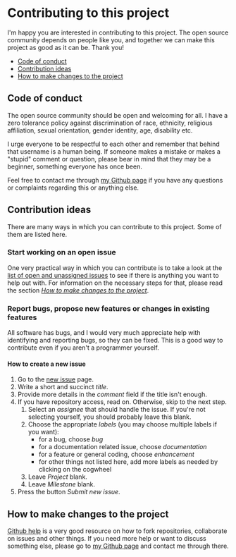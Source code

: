 # Contributing to this project
I'm happy you are interested in contributing to this project. The open 
source community depends on people like you, and together we can make this 
project as good as it can be. Thank you!

* [Code of conduct](#code-of-conduct)
* [Contribution ideas](#contribution-ideas)
* [How to make changes to the project][4]

## Code of conduct
The open source community should be open and welcoming for all. I have a zero 
tolerance policy against discrimination of race, ethnicity, religious 
affiliation, sexual orientation, gender identity, age, disability etc.

I urge everyone to be respectful to each other and remember that behind that 
username is a human being. If someone makes a mistake or makes a "stupid" 
comment or question, please bear in mind that they may be a beginner, something 
everyone has once been.

Feel free to contact me through [my Github page][1] if you have any questions 
or complaints regarding this or anything else.

## Contribution ideas
There are many ways in which you can contribute to this project. Some of them 
are listed here.

### Start working on an open issue
One very practical way in which you can contribute is to take a look at the 
[list of open and unassigned issues][3] to see if there is anything you want 
to help out with. For information on the necessary steps for that, please 
read the section *[How to make changes to the project][4]*.

### Report bugs, propose new features or changes in existing features
All software has bugs, and I would very much appreciate help with identifying 
and reporting bugs, so they can be fixed. This is a good way to contribute 
even if you aren't a programmer yourself.

#### How to create a new issue
1. Go to the [new issue][2] page.
1. Write a short and succinct *title*.
1. Provide more details in the *comment* field if the title isn't enough.
1. If you have repository access, read on. Otherwise, skip to the next step.
    1. Select an *assignee* that should handle the issue. If you're not
    selecting yourself, you should probably leave this blank.
    1. Choose the appropriate *labels* (you may choose multiple labels if you 
    want):
        * for a bug, choose *bug*
        * for a documentation related issue, choose *documentation*
        * for a feature or general coding, choose *enhancement*
        * for other things not listed here, add more labels as needed by clicking on the cogwheel
    1. Leave *Project* blank.
    1. Leave *Milestone* blank.
1. Press the button *Submit new issue*.

## How to make changes to the project
[Github help][5] is a very good resource on how to fork repositories, 
collaborate on issues and other things. If you need more help or want to 
discuss something else, please go to [my Github page][1] and contact me 
through there.


[1]: https://github.com/olivertwistor
[2]: https://github.com/olivertwistor/todo-list-tools/issues/new
[3]: https://github.com/olivertwistor/todo-list-tools/issues
[4]: #how-to-make-changes-to-the-project
[5]: https://docs.github.com/en/github/collaborating-with-issues-and-pull-requests
